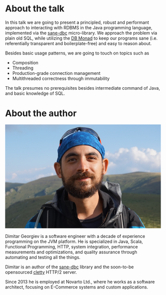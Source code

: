 # About the talk

In this talk we are going to present a principled, robust and performant approach to interacting with RDBMS in the Java
programming language, implemented via the [sane-dbc](https://github.com/novarto-oss/sane-dbc) micro-library. We approach
the problem via plain old SQL, while utilizing the [DB Monad](https://github.com/functionaljava/functionaljava/blob/master/core/src/main/java/fj/control/db/DB.java)
to keep our programs sane (i.e. referentially transparent and boilerplate-free) and easy to reason about. 

Besides basic usage patterns, we are going to touch on topics such as
- Composition
- Threading
- Production-grade connection management
- Multithreaded correctness through immutability

The talk presumes no prerequisites besides intermediate command of Java, and basic knowledge of SQL.


# About the author

![image](../assets/DSC03207.JPG)

Dimitar Georgiev is a software engineer with a decade of experience programming on the JVM platform. He is specialized in Java, Scala, Functional Programming, HTTP, system integration, performance measurements and optimizations, and quality assurance through automating and testing all the things.

Dimitar is an author of the [sane-dbc](https://github.com/novarto-oss/sane-dbc) library and the soon-to-be opensourced
[cletty](https://github.com/novarto-oss/cletty) HTTP/2 server. 

Since 2013 he is employed at Novarto Ltd., where he works as a software architect, focusing on E-Commerce systems and custom applications.

